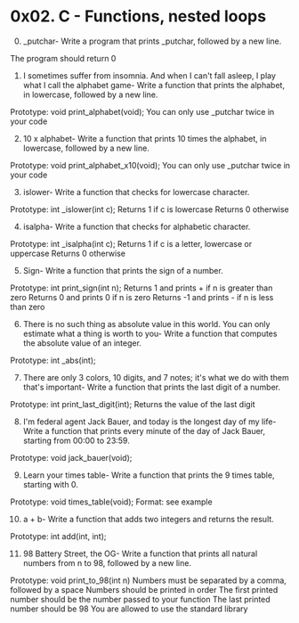 # 0x02. C - Functions, nested loops

0. _putchar- Write a program that prints _putchar, followed by a new line.

The program should return 0

1. I sometimes suffer from insomnia. And when I can't fall asleep, I play what I call the alphabet game- Write a function that prints the alphabet, in lowercase, followed by a new line.

Prototype: void print_alphabet(void);
You can only use _putchar twice in your code

2. 10 x alphabet- Write a function that prints 10 times the alphabet, in lowercase, followed by a new line.

Prototype: void print_alphabet_x10(void);
You can only use _putchar twice in your code

3. islower- Write a function that checks for lowercase character.

Prototype: int _islower(int c);
Returns 1 if c is lowercase
Returns 0 otherwise

4. isalpha- Write a function that checks for alphabetic character.

Prototype: int _isalpha(int c);
Returns 1 if c is a letter, lowercase or uppercase
Returns 0 otherwise

5. Sign- Write a function that prints the sign of a number.

Prototype: int print_sign(int n);
Returns 1 and prints + if n is greater than zero
Returns 0 and prints 0 if n is zero
Returns -1 and prints - if n is less than zero

6. There is no such thing as absolute value in this world. You can only estimate what a thing is worth to you- Write a function that computes the absolute value of an integer.

Prototype: int _abs(int);


7. There are only 3 colors, 10 digits, and 7 notes; it's what we do with them that's important- Write a function that prints the last digit of a number.

Prototype: int print_last_digit(int);
Returns the value of the last digit

8. I'm federal agent Jack Bauer, and today is the longest day of my life- Write a function that prints every minute of the day of Jack Bauer, starting from 00:00 to 23:59.

Prototype: void jack_bauer(void);

9. Learn your times table- Write a function that prints the 9 times table, starting with 0.

Prototype: void times_table(void);
Format: see example

10. a + b- Write a function that adds two integers and returns the result.

Prototype: int add(int, int);

11. 98 Battery Street, the OG- Write a function that prints all natural numbers from n to 98, followed by a new line.

Prototype: void print_to_98(int n)
Numbers must be separated by a comma, followed by a space
Numbers should be printed in order
The first printed number should be the number passed to your function
The last printed number should be 98
You are allowed to use the standard library
